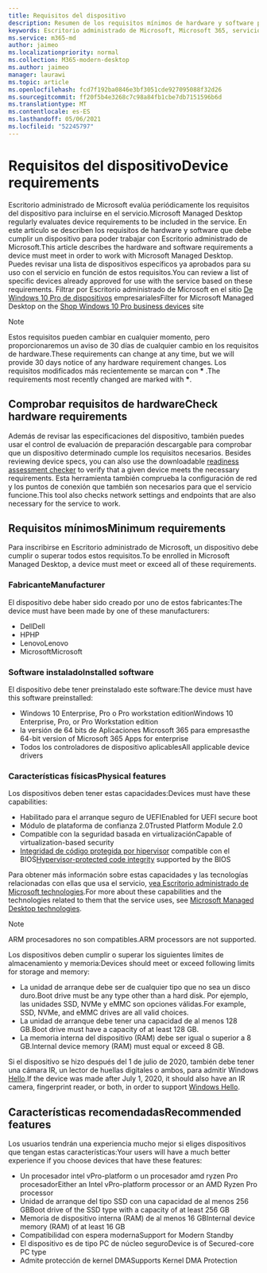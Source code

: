 ```yaml
---
title: Requisitos del dispositivo
description: Resumen de los requisitos mínimos de hardware y software para que los dispositivos funcionen con Escritorio administrado de Microsoft
keywords: Escritorio administrado de Microsoft, Microsoft 365, servicio, documentación
ms.service: m365-md
author: jaimeo
ms.localizationpriority: normal
ms.collection: M365-modern-desktop
ms.author: jaimeo
manager: laurawi
ms.topic: article
ms.openlocfilehash: fcd7f192ba0846e3bf3051cde927095088f32d26
ms.sourcegitcommit: ff20f5b4e3268c7c98a84fb1cbe7db7151596b6d
ms.translationtype: MT
ms.contentlocale: es-ES
ms.lasthandoff: 05/06/2021
ms.locfileid: "52245797"
---
```

# <a name="device-requirements"></a><span data-ttu-id="615da-104">Requisitos del dispositivo</span><span class="sxs-lookup"><span data-stu-id="615da-104">Device requirements</span></span>

<span data-ttu-id="615da-105">Escritorio administrado de Microsoft evalúa periódicamente los requisitos del dispositivo para incluirse en el servicio.</span><span class="sxs-lookup"><span data-stu-id="615da-105">Microsoft Managed Desktop regularly evaluates device requirements to be included in the service.</span></span> <span data-ttu-id="615da-106">En este artículo se describen los requisitos de hardware y software que debe cumplir un dispositivo para poder trabajar con Escritorio administrado de Microsoft.</span><span class="sxs-lookup"><span data-stu-id="615da-106">This article describes the hardware and software requirements a device must meet in order to work with Microsoft Managed Desktop.</span></span> <span data-ttu-id="615da-107">Puedes revisar una lista de dispositivos específicos ya aprobados para su uso con el servicio en función de estos requisitos.</span><span class="sxs-lookup"><span data-stu-id="615da-107">You can review a list of specific devices already approved for use with the service based on these requirements.</span></span> <span data-ttu-id="615da-108">Filtrar por Escritorio administrado de Microsoft en el sitio [De Windows 10 Pro de dispositivos](https://www.microsoft.com/windowsforbusiness/view-all-devices) empresariales</span><span class="sxs-lookup"><span data-stu-id="615da-108">Filter for Microsoft Managed Desktop on the [Shop Windows 10 Pro business devices](https://www.microsoft.com/windowsforbusiness/view-all-devices) site</span></span>

> [!NOTE]
> <span data-ttu-id="615da-109">Estos requisitos pueden cambiar en cualquier momento, pero proporcionaremos un aviso de 30 días de cualquier cambio en los requisitos de hardware.</span><span class="sxs-lookup"><span data-stu-id="615da-109">These requirements can change at any time, but we will provide 30 days notice of any hardware requirement changes.</span></span> <span data-ttu-id="615da-110">Los requisitos modificados más recientemente se marcan con **\*** .</span><span class="sxs-lookup"><span data-stu-id="615da-110">The requirements most recently changed are marked with **\***.</span></span> 

## <a name="check-hardware-requirements"></a><span data-ttu-id="615da-111">Comprobar requisitos de hardware</span><span class="sxs-lookup"><span data-stu-id="615da-111">Check hardware requirements</span></span>

<span data-ttu-id="615da-112">Además de revisar las especificaciones del dispositivo, también puedes usar el control de evaluación de preparación descargable para comprobar que un dispositivo determinado cumple los requisitos necesarios. [](../get-ready/readiness-assessment-downloadable.md)</span><span class="sxs-lookup"><span data-stu-id="615da-112">Besides reviewing device specs, you can also use the downloadable [readiness assessment checker](../get-ready/readiness-assessment-downloadable.md) to verify that a given device meets the necessary requirements.</span></span> <span data-ttu-id="615da-113">Esta herramienta también comprueba la configuración de red y los puntos de conexión que también son necesarios para que el servicio funcione.</span><span class="sxs-lookup"><span data-stu-id="615da-113">This tool also checks network settings and endpoints that are also necessary for the service to work.</span></span>

## <a name="minimum-requirements"></a><span data-ttu-id="615da-114">Requisitos mínimos</span><span class="sxs-lookup"><span data-stu-id="615da-114">Minimum requirements</span></span>

<span data-ttu-id="615da-115">Para inscribirse en Escritorio administrado de Microsoft, un dispositivo debe cumplir o superar todos estos requisitos.</span><span class="sxs-lookup"><span data-stu-id="615da-115">To be enrolled in Microsoft Managed Desktop, a device must meet or exceed all of these requirements.</span></span>

### <a name="manufacturer"></a><span data-ttu-id="615da-116">Fabricante</span><span class="sxs-lookup"><span data-stu-id="615da-116">Manufacturer</span></span>

<span data-ttu-id="615da-117">El dispositivo debe haber sido creado por uno de estos fabricantes:</span><span class="sxs-lookup"><span data-stu-id="615da-117">The device must have been made by one of these manufacturers:</span></span>

- <span data-ttu-id="615da-118">Dell</span><span class="sxs-lookup"><span data-stu-id="615da-118">Dell</span></span>
- <span data-ttu-id="615da-119">HP</span><span class="sxs-lookup"><span data-stu-id="615da-119">HP</span></span>
- <span data-ttu-id="615da-120">Lenovo</span><span class="sxs-lookup"><span data-stu-id="615da-120">Lenovo</span></span>
- <span data-ttu-id="615da-121">Microsoft</span><span class="sxs-lookup"><span data-stu-id="615da-121">Microsoft</span></span>


### <a name="installed-software"></a><span data-ttu-id="615da-122">Software instalado</span><span class="sxs-lookup"><span data-stu-id="615da-122">Installed software</span></span>

<span data-ttu-id="615da-123">El dispositivo debe tener preinstalado este software:</span><span class="sxs-lookup"><span data-stu-id="615da-123">The device must have this software preinstalled:</span></span>

- <span data-ttu-id="615da-124">Windows 10 Enterprise, Pro o Pro workstation edition</span><span class="sxs-lookup"><span data-stu-id="615da-124">Windows 10 Enterprise, Pro, or Pro Workstation edition</span></span>
- <span data-ttu-id="615da-125">la versión de 64 bits de Aplicaciones Microsoft 365 para empresas</span><span class="sxs-lookup"><span data-stu-id="615da-125">the 64-bit version of Microsoft 365 Apps for enterprise</span></span> 
- <span data-ttu-id="615da-126">Todos los controladores de dispositivo aplicables</span><span class="sxs-lookup"><span data-stu-id="615da-126">All applicable device drivers</span></span>


### <a name="physical-features"></a><span data-ttu-id="615da-127">Características físicas</span><span class="sxs-lookup"><span data-stu-id="615da-127">Physical features</span></span>

<span data-ttu-id="615da-128">Los dispositivos deben tener estas capacidades:</span><span class="sxs-lookup"><span data-stu-id="615da-128">Devices must have these capabilities:</span></span>

- <span data-ttu-id="615da-129">Habilitado para el arranque seguro de UEFI</span><span class="sxs-lookup"><span data-stu-id="615da-129">Enabled for UEFI secure boot</span></span> 
- <span data-ttu-id="615da-130">Módulo de plataforma de confianza 2.0</span><span class="sxs-lookup"><span data-stu-id="615da-130">Trusted Platform Module 2.0</span></span> 
- <span data-ttu-id="615da-131">Compatible con la seguridad basada en virtualización</span><span class="sxs-lookup"><span data-stu-id="615da-131">Capable of virtualization-based security</span></span> 
- <span data-ttu-id="615da-132">[Integridad de código protegida por hipervisor](/windows-hardware/drivers/bringup/device-guard-and-credential-guard) compatible con el BIOS</span><span class="sxs-lookup"><span data-stu-id="615da-132">[Hypervisor-protected code integrity](/windows-hardware/drivers/bringup/device-guard-and-credential-guard) supported by the BIOS</span></span>

<span data-ttu-id="615da-133">Para obtener más información sobre estas capacidades y las tecnologías relacionadas con ellas que usa el servicio, [vea Escritorio administrado de Microsoft technologies](../intro/technologies.md).</span><span class="sxs-lookup"><span data-stu-id="615da-133">For more about these capabilities and the technologies related to them that the service uses, see [Microsoft Managed Desktop technologies](../intro/technologies.md).</span></span>

> [!NOTE]
> <span data-ttu-id="615da-134">ARM procesadores no son compatibles.</span><span class="sxs-lookup"><span data-stu-id="615da-134">ARM processors are not supported.</span></span>

<span data-ttu-id="615da-135">Los dispositivos deben cumplir o superar los siguientes límites de almacenamiento y memoria:</span><span class="sxs-lookup"><span data-stu-id="615da-135">Devices should meet or exceed following limits for storage and memory:</span></span>

- <span data-ttu-id="615da-136">La unidad de arranque debe ser de cualquier tipo que no sea un disco duro.</span><span class="sxs-lookup"><span data-stu-id="615da-136">Boot drive must be any type other than a hard disk.</span></span> <span data-ttu-id="615da-137">Por ejemplo, las unidades SSD, NVMe y eMMC son opciones válidas.</span><span class="sxs-lookup"><span data-stu-id="615da-137">For example, SSD, NVMe, and eMMC drives are all valid choices.</span></span>
- <span data-ttu-id="615da-138">La unidad de arranque debe tener una capacidad de al menos 128 GB.</span><span class="sxs-lookup"><span data-stu-id="615da-138">Boot drive must have a capacity of at least 128 GB.</span></span>
- <span data-ttu-id="615da-139">La memoria interna del dispositivo (RAM) debe ser igual o superior a 8 GB.</span><span class="sxs-lookup"><span data-stu-id="615da-139">Internal device memory (RAM) must equal or exceed 8 GB.</span></span>

<span data-ttu-id="615da-140">Si el dispositivo se hizo después del 1 de julio de 2020, también debe tener una cámara IR, un lector de huellas digitales o ambos, para admitir Windows [Hello](/windows-hardware/design/device-experiences/windows-hello-enhanced-sign-in-security).</span><span class="sxs-lookup"><span data-stu-id="615da-140">If the device was made after July 1, 2020, it should also have an IR camera, fingerprint reader, or both, in order to support [Windows Hello](/windows-hardware/design/device-experiences/windows-hello-enhanced-sign-in-security).</span></span>

## <a name="recommended-features"></a><span data-ttu-id="615da-141">Características recomendadas</span><span class="sxs-lookup"><span data-stu-id="615da-141">Recommended features</span></span>

<span data-ttu-id="615da-142">Los usuarios tendrán una experiencia mucho mejor si eliges dispositivos que tengan estas características:</span><span class="sxs-lookup"><span data-stu-id="615da-142">Your users will have a much better experience if you choose devices that have these features:</span></span>

- <span data-ttu-id="615da-143">Un procesador intel vPro-platform o un procesador amd ryzen Pro procesador</span><span class="sxs-lookup"><span data-stu-id="615da-143">Either an Intel vPro-platform processor or an AMD Ryzen Pro processor</span></span>
- <span data-ttu-id="615da-144">Unidad de arranque del tipo SSD con una capacidad de al menos 256 GB</span><span class="sxs-lookup"><span data-stu-id="615da-144">Boot drive of the SSD type with a capacity of at least 256 GB</span></span>
- <span data-ttu-id="615da-145">Memoria de dispositivo interna (RAM) de al menos 16 GB</span><span class="sxs-lookup"><span data-stu-id="615da-145">Internal device memory (RAM) of at least 16 GB</span></span>
- <span data-ttu-id="615da-146">Compatibilidad con espera moderna</span><span class="sxs-lookup"><span data-stu-id="615da-146">Support for Modern Standby</span></span>
- <span data-ttu-id="615da-147">El dispositivo es de tipo PC de núcleo seguro</span><span class="sxs-lookup"><span data-stu-id="615da-147">Device is of Secured-core PC type</span></span>
- <span data-ttu-id="615da-148">Admite protección de kernel DMA</span><span class="sxs-lookup"><span data-stu-id="615da-148">Supports Kernel DMA Protection</span></span>
